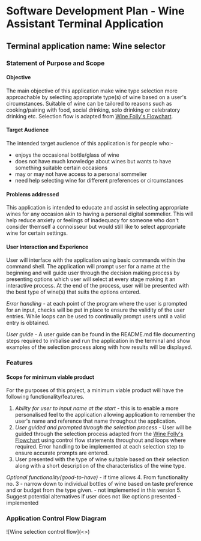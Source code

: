 # Software Development Plan - Wine Assistant Terminal Application
## Terminal application name: Wine selector
### Statement of Purpose and Scope

#### Objective
The main objective of this application make wine type selection more approachable by selecting appropriate type(s) of wine based on a user's circumstances. Suitable of wine can be tailored to reasons such as cooking/pairing with food, social drinking, solo drinking or celebratory drinking etc. Selection flow is adapted from [Wine Folly's Flowchart](https://media.winefolly.com/how-to-choose-wine-infographic.png#fullsize). 

#### Target Audience
The intended target audience of this application is for people who:-
* enjoys the occasional bottle/glass of wine
* does not have much knowledge about wines but wants to have something suitable certain occasions
* may or may not have access to a personal sommelier
* need help selecting wine for different preferences or circumstances

#### Problems addressed
This application is intended to educate and assist in selecting appropriate wines for any occasion akin to having a personal digital sommelier. This will help reduce anxiety or feelings of inadequacy for someone who don't consider themself a connoisseur but would still like to select appropriate wine for certain settings. 

#### User Interaction and Experience
User will interface with the application using basic commands within the command shell. The application will prompt user for a name at the beginning and will guide user through the decision making process by presenting options which user will select at every stage making it an interactive process. At the end of the process, user will be presented with the best type of wine(s) that suits the options entered. 

*Error handling* - at each point of the program where the user is prompted for an input, checks will be put in place to ensure the validity of the user entries. While loops can be used to continually prompt users until a valid entry is obtained. 

*User guide* - A user guide can be found in the README.md file documenting steps required to initialise and run the application in the terminal and show examples of the selection process along with how results will be displayed. 

### Features

#### Scope for minimum viable product
For the purposes of this project, a minimum viable product will have the following functionality/features.
1. *Ability for user to input name at the start* - this is to enable a more personalised feel to the application allowing application to remember the user's name and reference that name throughout the application. 
2. *User guided and prompted through the selection process* - User will be guided through the selection process adapted from the [Wine Folly's Flowchart](https://media.winefolly.com/how-to-choose-wine-infographic.png#fullsize) using control flow statements throughout and loops where required. Error handling to be implemented at each selection step to ensure accurate prompts are entered.
3. User presented with the type of wine suitable based on their selection along with a short description of the characteristics of the wine type. 

*Optional functionality(good-to-have)* - if time allows
4. From functionality no. 3 - narrow down to individual bottles of wine based on taste preference and or budget from the type given. - not implemented in this version
5. Suggest potential alternatives if user does not like options presented - implemented
 
### Application Control Flow Diagram
![Wine selection control flow](<<link>>)




